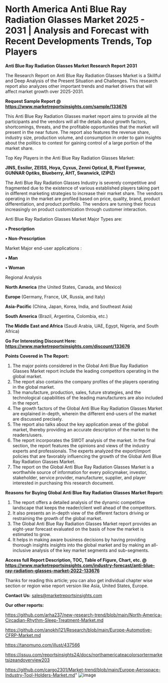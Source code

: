 # North America Anti Blue Ray Radiation Glasses Market 2025 - 2031 | Analysis and Forecast with Recent Developments Trends, Top Players

<strong>Anti Blue Ray Radiation Glasses Market Research Report 2031</strong>

The Research Report on Anti Blue Ray Radiation Glasses Market is a Skillful and Deep Analysis of the Present Situation and Challenges. This research report also analyzes other important trends and market drivers that will affect market growth over 2025-2031.

<strong>Request Sample Report @ <a href=https://www.marketreportsinsights.com/sample/133676>https://www.marketreportsinsights.com/sample/133676</a></strong>

This Anti Blue Ray Radiation Glasses market report aims to provide all the participants and the vendors will all the details about growth factors, shortcomings, threats, and the profitable opportunities that the market will present in the near future. The report also features the revenue share, industry size, production volume, and consumption in order to gain insights about the politics to contest for gaining control of a large portion of the market share.

Top Key Players in the Anti Blue Ray Radiation Glasses Market:

<strong>JINS, Essilor, ZEISS, Hoya, Cyxus, Zenni Optical, B, Pixel Eyewear, GUNNAR Optiks, Blueberry, AHT, Swanwick, IZIPIZI</strong>

The Anti Blue Ray Radiation Glasses Industry is severely competitive and fragmented due to the existence of various established players taking part in different marketing strategies to increase their market share. The vendors operating in the market are profiled based on price, quality, brand, product differentiation, and product portfolio. The vendors are turning their focus increasingly on product customization through customer interaction.

Anti Blue Ray Radiation Glasses Market Major Types are:

<strong>• Prescription

• Non-Prescription</strong>

Market Major end-user applications :

<strong>• Man

• Woman</strong>

Regional Analysis

</u><strong><b>North America</b></strong> (the United States, Canada, and Mexico)

<strong><b>Europe </b></strong>(Germany, France, UK, Russia, and Italy)

<strong><b>Asia-Pacific</b></strong> (China, Japan, Korea, India, and Southeast Asia)

<strong><b>South America</b></strong> (Brazil, Argentina, Colombia, etc.)

<strong><b>The Middle East and Africa</b></strong> (Saudi Arabia, UAE, Egypt, Nigeria, and South Africa)

<strong>Go For Interesting Discount Here: <a href=https://www.marketreportsinsights.com/discount/133676>https://www.marketreportsinsights.com/discount/133676</a></strong>

<strong>Points Covered in The Report:</strong>
<ol>
  <li>The major points considered in the Global Anti Blue Ray Radiation Glasses Market report include the leading competitors operating in the global market.</li>
  <li>The report also contains the company profiles of the players operating in the global market.</li>
  <li>The manufacture, production, sales, future strategies, and the technological capabilities of the leading manufacturers are also included in the report.</li>
  <li>The growth factors of the Global Anti Blue Ray Radiation Glasses Market are explained in-depth, wherein the different end-users of the market are discussed precisely.</li>
  <li>The report also talks about the key application areas of the global market, thereby providing an accurate description of the market to the readers/users.</li>
  <li>The report incorporates the SWOT analysis of the market. In the final section, the report features the opinions and views of the industry experts and professionals. The experts analyzed the export/import policies that are favorably influencing the growth of the Global Anti Blue Ray Radiation Glasses Market.</li>
  <li>The report on the Global Anti Blue Ray Radiation Glasses Market is a worthwhile source of information for every policymaker, investor, stakeholder, service provider, manufacturer, supplier, and player interested in purchasing this research document.</li>
</ol>
<strong>Reasons for Buying Global Anti Blue Ray Radiation Glasses Market Report:</strong>

<ol>
  <li>The report offers a detailed analysis of the dynamic competitive landscape that keeps the reader/client well ahead of the competitors.</li>
  <li>It also presents an in-depth view of the different factors driving or restraining the growth of the global market.</li>
  <li>The Global Anti Blue Ray Radiation Glasses Market report provides an eight-year forecast evaluated on the basis of how the market is estimated to grow.</li>
  <li>It helps in making aware business decisions by having providing thorough insights insights into the global market and by making an all-inclusive analysis of the key market segments and sub-segments.</li>
</ol>
<strong>Access full Report Description, TOC, Table of Figure, Chart, etc. @ <a href=https://www.marketreportsinsights.com/industry-forecast/anti-blue-ray-radiation-glasses-market-2022-133676>https://www.marketreportsinsights.com/industry-forecast/anti-blue-ray-radiation-glasses-market-2022-133676</a></strong>


Thanks for reading this article; you can also get individual chapter wise section or region wise report version like Asia, United States, Europe.

<strong>Contact Us:</strong>
sales@marketreportsinsights.com

<strong>Our other reports:</strong>

<a href=https://github.com/arha237/new-research-trend/blob/main/North-America-Circadian-Rhythm-Sleep-Treatment-Market.md>https://github.com/arha237/new-research-trend/blob/main/North-America-Circadian-Rhythm-Sleep-Treatment-Market.md</a>

<a href=https://github.com/anokhi121/Research/blob/main/Europe-Automotive-CFRP-Market.md>https://github.com/anokhi121/Research/blob/main/Europe-Automotive-CFRP-Market.md</a>

<a href=https://tanomuno.com/illust/437566>https://tanomuno.com/illust/437566</a>

<a href=https://issuu.com/reportsinsights24/docs/northamericateacolorsortermarketsizeandoverview203>https://issuu.com/reportsinsights24/docs/northamericateacolorsortermarketsizeandoverview203</a>

<a href=https://github.com/cargo2301/Market-trend/blob/main/Europe-Aerospace-Industry-Tool-Holders-Market.md>https://github.com/cargo2301/Market-trend/blob/main/Europe-Aerospace-Industry-Tool-Holders-Market.md</a>"
![image](https://github.com/user-attachments/assets/fd033074-37ca-4817-9022-c4b53dda850d)
